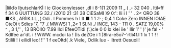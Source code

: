 |líilďo IbutschlarKİ l ic Glockonylesser „dl i 8-1(1 2009 11 „ ( ,- 32 040 . ltìl«ff f 34 6 ÛUITTUNG 32./ /2010 21 :31 38 CiESaMI )9 0:': Ili i I ' ' . 2< ORO 38 ■KS , ARÌIK.t.L ,( Odi . l Pommes h I lt ■ 1 1 :!· ; 0,4 1 Coke Zero INNEN lOIAE CteOi t Sdies '7, "7 .( MWWSI 1 ,2« 1 Sl.Ni ./ INCE, 143 - 111 0 . SATZ 19,00% ^ , 3 1,'' , 13 BROIIO ’7.99 Ildi EfeeOTidi ('.)cle 0 0 lx klei iie ' Ilir 1' ' )' je fal - ' Kdlfee ar'dt. i ! WWW. mcdoi ta ! (Is deZOe i 1 )8lra-e5o7-'rtli4f.l 1 lx 1 1 ! ! Stilili ! i eilidl leo! !'' 1 f eeOltd( .k Viele„ Odiik lue - lltrett Oesuoii!